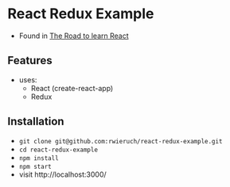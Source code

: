 # React Redux Example

* Found in [The Road to learn React](https://roadtoreact.com/)

## Features

* uses:
  * React (create-react-app)
  * Redux

## Installation

* `git clone git@github.com:rwieruch/react-redux-example.git`
* `cd react-redux-example`
* `npm install`
* `npm start`
* visit http://localhost:3000/

